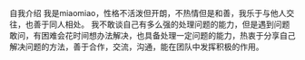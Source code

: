 自我介绍
我是miaomiao，性格不活泼但开朗，不热情但是和善，我乐于与他人交往，也善于同人相处。
我不敢谈自己有多么强的处理问题的能力，但是遇到问题敢问，有困难会花时间想办法解决，也具备处理一定问题的能力，热衷于分享自己解决问题的方法，善于合作，交流，沟通，能在团队中发挥积极的作用。

<!---
Miaomia0QAQ/Miaomia0QAQ is a ✨ special ✨ repository because its `README.md` (this file) appears on your GitHub profile.
You can click the Preview link to take a look at your changes.
--->
